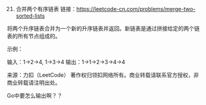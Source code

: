 21. 合并两个有序链表
链接：https://leetcode-cn.com/problems/merge-two-sorted-lists

将两个升序链表合并为一个新的升序链表并返回。新链表是通过拼接给定的两个链表的所有节点组成的。 

示例：

输入：1->2->4, 1->3->4
输出：1->1->2->3->4->4

来源：力扣（LeetCode）
著作权归领扣网络所有。商业转载请联系官方授权，非商业转载请注明出处。

Go中要怎么输出啊？？